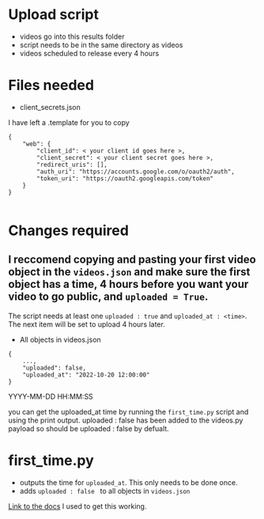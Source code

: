# Upload script

-   videos go into this results folder
-   script needs to be in the same directory as videos
-   videos scheduled to release every 4 hours

# Files needed

-   client_secrets.json

I have left a .template for you to copy

```
{
    "web": {
        "client_id": < your client id goes here >,
        "client_secret": < your client secret goes here >,
        "redirect_uris": [],
        "auth_uri": "https://accounts.google.com/o/oauth2/auth",
        "token_uri": "https://oauth2.googleapis.com/token"
    }
}


```

# Changes required

## I reccomend copying and pasting your first video object in the `videos.json` and make sure the first object has a time, 4 hours before you want your video to go public, and `uploaded = True`.

The script needs at least one `uploaded : true` and `uploaded_at : <time>`. The next item will be set to upload 4 hours later.

-   All objects in videos.json

```
{
    ...,
    "uploaded": false,
    "uploaded_at": "2022-10-20 12:00:00"
}
```

YYYY-MM-DD HH:MM:SS

you can get the uploaded_at time by running the `first_time.py` script and using the print output.
uploaded : false has been added to the videos.py payload so should be uploaded : false by defualt.

# first_time.py

-   outputs the time for `uploaded_at`. This only needs to be done once.
-   adds `uploaded : false ` to all objects in `videos.json`

[Link to the docs](https://developers.google.com/youtube/v3/guides/uploading_a_video) I used to get this working.
